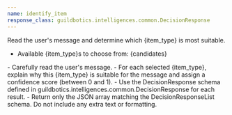 ```yaml
---
name: identify_item
response_class: guildbotics.intelligences.common.DecisionResponse
---
```


Read the user's message and determine which {item_type} is most suitable.

- Available {item_type}s to choose from: {candidates}

<instructions>
- Carefully read the user's message.
- For each selected {item_type}, explain why this {item_type} is suitable for the message and assign a confidence score (between 0 and 1).
- Use the DecisionResponse schema defined in guildbotics.intelligences.common.DecisionResponse for each result.
- Return only the JSON array matching the DecisionResponseList schema. Do not include any extra text or formatting.
</instructions>
